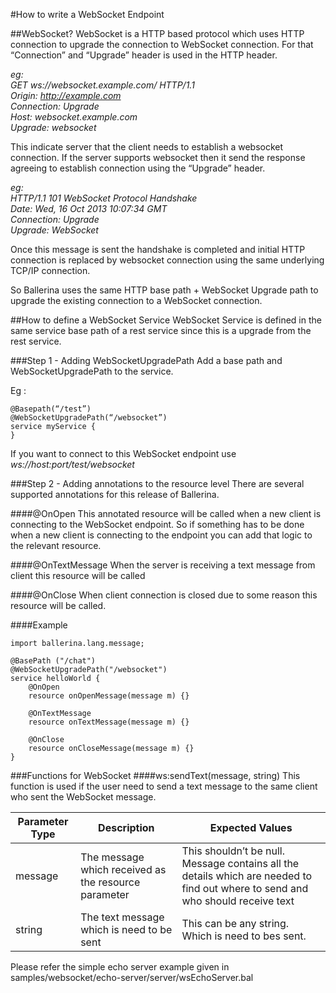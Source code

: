 #How to write a WebSocket Endpoint

##WebSocket?
WebSocket is a HTTP based protocol which uses HTTP connection to upgrade the connection to WebSocket connection. 
For that “Connection” and “Upgrade” header is used in the HTTP header.
<br>

_eg: <br>
GET ws://websocket.example.com/ HTTP/1.1<br>
Origin: http://example.com<br>
Connection: Upgrade<br>
Host: websocket.example.com<br>
Upgrade: websocket<br>_


This indicate server that the client needs to establish a websocket connection. If the server supports websocket then it send the response agreeing to establish connection using the “Upgrade” header.
<br>

_eg: <br>
HTTP/1.1 101 WebSocket Protocol Handshake <br>
Date: Wed, 16 Oct 2013 10:07:34 GMT <br>
Connection: Upgrade <br>
Upgrade: WebSocket <br>_

Once this message is sent the handshake is completed and initial HTTP 
connection is replaced by websocket connection using 
the same underlying TCP/IP connection.

So Ballerina uses the same HTTP base path + WebSocket 
Upgrade path to upgrade the existing connection to a WebSocket 
connection. 

##How to define a WebSocket Service
WebSocket Service is defined in the same service 
base path of a rest service since this is a upgrade 
from the rest service.

###Step 1 - Adding WebSocketUpgradePath
Add a base path and WebSocketUpgradePath to the service.

Eg :
```ballerina
@Basepath(“/test”)
@WebSocketUpgradePath(“/websocket”)
service myService {
}
```
If you want to connect to this WebSocket endpoint use 
_ws://host:port/test/websocket_

###Step 2 - Adding annotations to the resource level
There are several supported annotations for this release of Ballerina. 

####@OnOpen
This annotated resource will be called when  a new 
client is connecting to the WebSocket endpoint. 
So if something has to be done when a new client is 
connecting to the endpoint you can add that logic to 
the relevant resource.

####@OnTextMessage
When the server is receiving a text message from 
client this resource will be called

####@OnClose
When client connection is closed due to some reason this resource will be called. 

####Example
```ballerina
import ballerina.lang.message;

@BasePath ("/chat")
@WebSocketUpgradePath("/websocket")
service helloWorld {
    @OnOpen
    resource onOpenMessage(message m) {}

    @OnTextMessage
    resource onTextMessage(message m) {}

    @OnClose
    resource onCloseMessage(message m) {}
}
```

###Functions for WebSocket
####ws:sendText(message, string)
This function is used if the user need 
to send a text message to the same client who sent 
the WebSocket message.

|Parameter Type|Description|Expected Values|
|--------------|-----------|---------------|
|message|The message which received as the resource parameter|This shouldn’t be null. Message contains all the details which are needed to find out where to send and who should receive text|
|string|The text message which is need to be sent|This can be any string. Which is need to bes sent.|


Please refer the simple echo server example given in
samples/websocket/echo-server/server/wsEchoServer.bal


   





